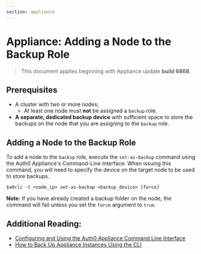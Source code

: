 ```yaml
---
section: appliance
---
```


# Appliance: Adding a Node to the Backup Role

> This document applies beginning with Appliance update **build 6868**.

## Prerequisites

* A cluster with two or more nodes;
    * At least one node must **not** be assigned a `backup` role.
* **A separate, dedicated backup device** with sufficient space to store the backups on the node that you are assigning to the `backup` role.

## Adding a Node to the Backup Role

To add a node to the `backup` role, execute the `set-as-backup` command using the Auth0 Appliance's Command-Line Interface. When issuing this command, you will need to specify the device on the target node to be used to store backups.

`$a0cli -t <node_ip> set-as-backup <backup_device> [force]`

**Note:** If you have already created a backup folder on the node, the command will fail unless you set the `force` argument to `true`.



## Additional Reading:
* [Configuring and Using the Auth0 Appliance Command Line Interface](/appliance/cli/configure-cli)
* [How to Back Up Appliance Instances Using the CLI](/appliance/cli/backing-up-the-appliance)
